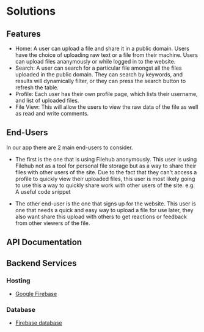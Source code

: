 # Solutions

## Features
- Home:
  A user can upload a file and share it in a public domain.
  Users have the choice of uploading raw text or a file from their machine.
  Users can upload files ananymously or while logged in to the website.
- Search:
  A user can search for a particular file amongst all the files uploaded in the public domain.
  They can search by keywords, and results will dynamically filter, or they can press the search button to refresh the table.
- Profile: Each user has their own profile page, which lists their username, and list of uploaded files.
- File View: This will allow the users to view the raw data of the file as well as read and write comments.


## End-Users

In our app there are 2 main end-users to consider. 
- The first is the one that is using Filehub anonymously. This user is using Filehub not as a tool for personal file storage but as a way to share their files with other users of the site. Due to the fact that they can't access a profile to quickly view their uploaded files, this user is most likely going to use this a way to quickly share work with other users of the site. e.g. A useful code snippet

- The other end-user is the one that signs up for the website. This user is one that needs a quick and easy way to upload a file for use later, they also want share this upload with others to get reactions or feedback from other viewers of the file.

## API Documentation

## Backend Services

### Hosting 
  - [Google Firebase][google-firebase]

### Database
  - [Firebase database][firebase-database]



[google-firebase]: https://firebase.google.com/
[firebase-database]: https://firebase.google.com/docs/database/